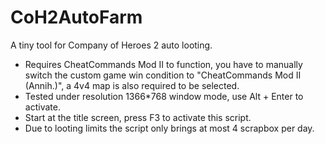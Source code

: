 # CoH2AutoFarm
A tiny tool for Company of Heroes 2 auto looting.
 - Requires CheatCommands Mod II to function, you have to manually switch the
custom game win condition to "CheatCommands Mod II (Annih.)", a 4v4 map is also
required to be selected.
 - Tested under resolution 1366*768 window mode, use Alt + Enter to activate.
 - Start at the title screen, press F3 to activate this script.
 - Due to looting limits the script only brings at most 4 scrapbox per day.

